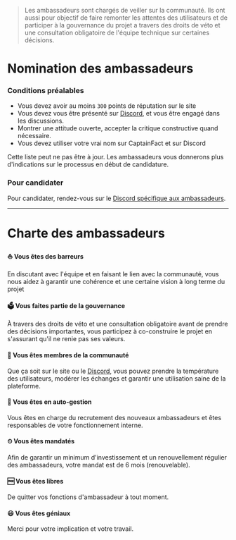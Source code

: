 > Les ambassadeurs sont chargés de veiller sur la communauté. Ils ont aussi
> pour objectif de faire remonter les attentes des utilisateurs et de
> participer à la gouvernance du projet a travers des droits de véto et une
> consultation obligatoire de l'équipe technique sur certaines décisions.

# Nomination des ambassadeurs

### Conditions préalables

- Vous devez avoir au moins `300` points de réputation sur le site
- Vous devez vous être présenté sur [Discord](https://discord.gg/2Qd7hMz),
  et vous être engagé dans les discussions.
- Montrer une attitude ouverte, accepter la critique constructive quand nécessaire.
- Vous devez utiliser votre vrai nom sur CaptainFact et sur Discord

Cette liste peut ne pas être à jour. Les ambassadeurs vous donnerons plus
d'indications sur le processus en début de candidature.

### Pour candidater

Pour candidater, rendez-vous sur le [Discord spécifique aux ambassadeurs](https://discord.gg/gXhwS4m).

---

# Charte des ambassadeurs

#### ⛵ Vous êtes des barreurs

En discutant avec l'équipe et en faisant le lien avec la communauté, vous nous
aidez à garantir une cohérence et une certaine vision à long terme du projet

#### 🗳️ Vous faites partie de la gouvernance

À travers des droits de véto et une consultation obligatoire avant de prendre des
décisions importantes, vous participez à co-construire le projet en s'assurant
qu'il ne renie pas ses valeurs.

#### 👥 Vous êtes membres de la communauté

Que ça soit sur le site ou le [Discord](https://discord.gg/2Qd7hMz), vous
pouvez prendre la température des utilisateurs, modérer les échanges et garantir
une utilisation saine de la plateforme.

#### 🔁 Vous êtes en auto-gestion

Vous êtes en charge du recrutement des nouveaux ambassadeurs et êtes responsables
de votre fonctionnement interne.

#### ⏲‍ Vous êtes mandatés

Afin de garantir un minimum d'investissement et un renouvellement régulier des
ambassadeurs, votre mandat est de 6 mois (renouvelable).

#### 🆓‍ Vous êtes libres

De quitter vos fonctions d'ambassadeur à tout moment.

#### 😃‍ Vous êtes géniaux

Merci pour votre implication et votre travail.

